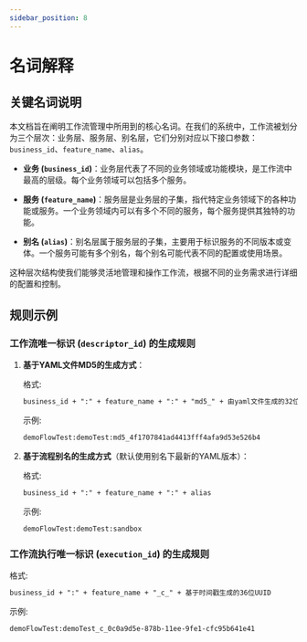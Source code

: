 ```yaml
---
sidebar_position: 8
---
```


# 名词解释

## 关键名词说明

本文档旨在阐明工作流管理中所用到的核心名词。在我们的系统中，工作流被划分为三个层次：业务层、服务层、别名层，它们分别对应以下接口参数：`business_id`、`feature_name`、`alias`。

- **业务 (`business_id`)**：业务层代表了不同的业务领域或功能模块，是工作流中最高的层级。每个业务领域可以包括多个服务。

- **服务 (`feature_name`)**：服务层是业务层的子集，指代特定业务领域下的各种功能或服务。一个业务领域内可以有多个不同的服务，每个服务提供其独特的功能。

- **别名 (`alias`)**：别名层属于服务层的子集，主要用于标识服务的不同版本或变体。一个服务可能有多个别名，每个别名可能代表不同的配置或使用场景。

这种层次结构使我们能够灵活地管理和操作工作流，根据不同的业务需求进行详细的配置和控制。

## 规则示例

### 工作流唯一标识 (`descriptor_id`) 的生成规则

1. **基于YAML文件MD5的生成方式**：

   格式:

   ```txt
   business_id + ":" + feature_name + ":" + "md5_" + 由yaml文件生成的32位md5字符串
   ```

   示例:

   ```txt
   demoFlowTest:demoTest:md5_4f1707841ad4413fff4afa9d53e526b4
   ```

2. **基于流程别名的生成方式**（默认使用别名下最新的YAML版本）：

   格式:

   ```txt
   business_id + ":" + feature_name + ":" + alias
   ```

   示例:

   ```txt
   demoFlowTest:demoTest:sandbox
   ```

### 工作流执行唯一标识 (`execution_id`) 的生成规则

格式:

```txt
business_id + ":" + feature_name + "_c_" + 基于时间戳生成的36位UUID
```

示例:

```txt
demoFlowTest:demoTest_c_0c0a9d5e-878b-11ee-9fe1-cfc95b641e41
```
